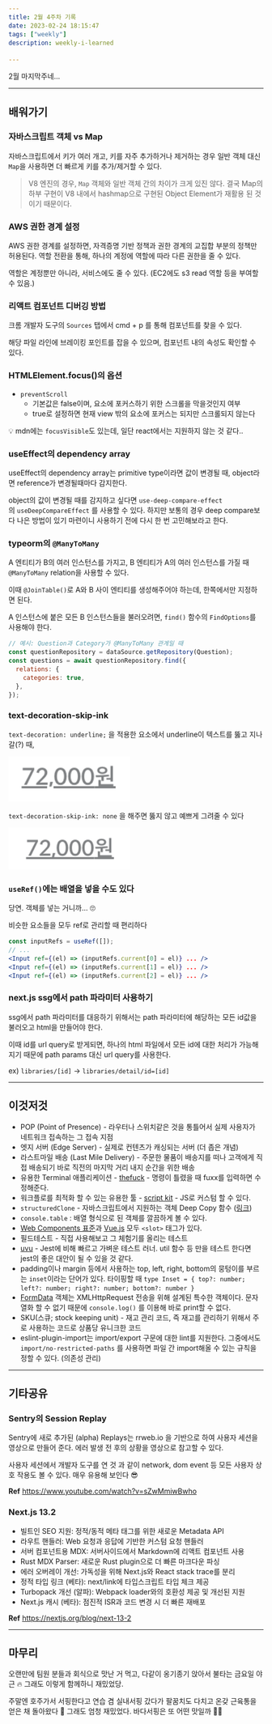 ```yaml
---
title: 2월 4주차 기록
date: 2023-02-24 18:15:47
tags: ["weekly"]
description: weekly-i-learned

---
```


2월 마지막주네...

<!-- more -->

---

## 배워가기

### 자바스크립트 객체 vs Map

자바스크립트에서 키가 여러 개고, 키를 자주 추가하거나 제거하는 경우 일반 객체 대신 `Map`을 사용하면 더 빠르게 키를 추가/제거할 수 있다.

> V8 엔진의 경우, `Map` 객체와 일반 객체 간의 차이가 크게 있진 않다. 결국 Map의 하부 구현이 V8 내에서 hashmap으로 구현된 Object Element가 재활용 된 것이기 때문이다.

### AWS 권한 경계 설정

AWS 권한 경계를 설정하면, 자격증명 기반 정책과 권한 경계의 교집합 부분의 정책만 허용된다. 역할 전환을 통해, 하나의 계정에 역할에 따라 다른 권한을 줄 수 있다.

역할은 계정뿐만 아니라, 서비스에도 줄 수 있다. (EC2에도 s3 read 역할 등을 부여할 수 있음.)

### 리액트 컴포넌트 디버깅 방법

크롬 개발자 도구의 `Sources` 탭에서 cmd + p 를 통해 컴포넌트를 찾을 수 있다.

해당 파일 라인에 브레이킹 포인트를 잡을 수 있으며, 컴포넌트 내의 속성도 확인할 수 있다.

### HTMLElement.focus()의 옵션

- `preventScroll`
  - 기본값은 false이며, 요소에 포커스하기 위한 스크롤을 막을것인지 여부
  - true로 설정하면 현재 view 밖의 요소에 포커스는 되지만 스크롤되지 않는다

💡 mdn에는 `focusVisible`도 있는데, 일단 react에서는 지원하지 않는 것 같다..

### useEffect의 dependency array

useEffect의 dependency array는 primitive type이라면 값이 변경될 때, object라면 reference가 변경될때마다 감지한다.

object의 값이 변경될 때를 감지하고 싶다면 `use-deep-compare-effect`의 `useDeepCompareEffect` 를 사용할 수 있다. 하지만 보통의 경우 deep compare보다 나은 방법이 있기 마련이니 사용하기 전에 다시 한 번 고민해보라고 한다.

### typeorm의 `@ManyToMany`

A 엔티티가 B의 여러 인스턴스를 가지고, B 엔티티가 A의 여러 인스턴스를 가질 때 `@ManyToMany` relation을 사용할 수 있다.

이때 `@JoinTable()`로 A와 B 사이 엔티티를 생성해주어야 하는데, 한쪽에서만 지정하면 된다.

A 인스턴스에 붙은 모든 B 인스턴스들을 불러오려면, `find()` 함수의 `FindOptions`를 사용해야 한다.

```jsx
// 예시: Question과 Category가 @ManyToMany 관계일 때
const questionRepository = dataSource.getRepository(Question);
const questions = await questionRepository.find({
  relations: {
    categories: true,
  },
});
```

### text-decoration-skip-ink

`text-decoration: underline;` 을 적용한 요소에서 underline이 텍스트를 뚫고 지나갈(?) 때,

<img src="../../assets/2023-2-week-4/01.png" width="240px" />

`text-decoration-skip-ink: none` 을 해주면 뚫지 않고 예쁘게 그려줄 수 있다

<img src="../../assets/2023-2-week-4/02.png" width="240px" />

### `useRef()`에는 배열을 넣을 수도 있다

당연. 객체를 넣는 거니까... 🙄

비슷한 요소들을 모두 ref로 관리할 때 편리하다

```jsx
const inputRefs = useRef([]);
// ...
<Input ref={(el) => (inputRefs.current[0] = el)} ... />
<Input ref={(el) => (inputRefs.current[1] = el)} ... />
<Input ref={(el) => (inputRefs.current[2] = el)} ... />
```

### next.js ssg에서 path 파라미터 사용하기

ssg에서 path 파라미터를 대응하기 위해서는 path 파라미터에 해당하는 모든 id값을 불러오고 html을 만들어야 한다.

이때 id를 url query로 받게되면, 하나의 html 파일에서 모든 id에 대한 처리가 가능해지기 때문에 path params 대신 url query를 사용한다.

ex) `libraries/[id]` → `libraries/detail/id=[id]`

---

## 이것저것

- POP (Point of Presence) - 라우터나 스위치같은 것을 통틀어서 실제 사용자가 네트워크 접속하는 그 접속 지점
- 엣지 서버 (Edge Server) - 실제로 컨텐츠가 캐싱되는 서버 (더 좁은 개념)
- 라스트마일 배송 (Last Mile Delivery) - 주문한 물품이 배송지를 떠나 고객에게 직접 배송되기 바로 직전의 마지막 거리 내지 순간을 위한 배송
- 유용한 Terminal 애플리케이션 - [thefuck](https://github.com/nvbn/thefuck) - 명령이 틀렸을 때 fuxx를 입력하면 수정해준다.
- 워크플로를 최적화 할 수 있는 유용한 툴 - [script kit](https://www.scriptkit.com/) - JS로 커스텀 할 수 있다.
- `structuredClone` - 자바스크립트에서 지원하는 객체 Deep Copy 함수 ([링크](https://developer.mozilla.org/en-US/docs/Web/API/structuredClone))
- `console.table` : 배열 형식으로 된 객체를 깔끔하게 볼 수 있다.
- [Web Components 표준](https://developer.mozilla.org/en-US/docs/Web/Web_Components/Using_templates_and_slots)과 [Vue.js](https://vuejs.org/guide/components/slots.html#scoped-slots) 모두 `<slot>` 태그가 있다.
- 필드테스트 - 직접 사용해보고 그 체험기를 올리는 테스트
- [uvu](https://github.com/lukeed/uvu) - Jest에 비해 빠르고 가벼운 테스트 러너. util 함수 등 만을 테스트 한다면 jest의 좋은 대안이 될 수 있을 것 같다.
- padding이나 margin 등에서 사용하는 top, left, right, bottom의 뭉텅이를 부르는 `inset`이라는 단어가 있다. 타이핑할 때 `type Inset = { top?: number; left?: number; right?: number; bottom?: number }`
- [FormData](https://developer.mozilla.org/en-US/docs/Web/API/FormData) 객체는 XMLHttpRequest 전송을 위해 설계된 특수한 객체이다. 문자열화 할 수 없기 때문에 `console.log()` 를 이용해 바로 print할 수 없다.
- SKU(스큐; stock keeping unit) - 재고 관리 코드, 즉 재고를 관리하기 위해서 주로 사용하는 코드로 상품당 유니크한 코드
- eslint-plugin-import는 import/export 구문에 대한 lint를 지원한다. 그중에서도 `import/no-restricted-paths` 를 사용하면 파일 간 import해올 수 있는 규칙을 정할 수 있다. (의존성 관리)

---

## 기타공유

### Sentry의 Session Replay

Sentry에 새로 추가된 (alpha) Replays는 rrweb.io 을 기반으로 하여 사용자 세션을 영상으로 만들어 준다. 에러 발생 전 후의 상황을 영상으로 참고할 수 있다.

사용자 세션에서 개발자 도구를 연 것 과 같이 network, dom event 등 모든 사용자 상호 작용도 볼 수 있다. 매우 유용해 보인다 😎

**Ref** <https://www.youtube.com/watch?v=sZwMmiwBwho>

### Next.js 13.2

- 빌트인 SEO 지원: 정적/동적 메타 태그를 위한 새로운 Metadata API
- 라우트 핸들러: Web 요청과 응답에 기반한 커스텀 요청 핸들러
- 서버 컴포넌트용 MDX: 서버사이드에서 Markdown에 리액트 컴포넌트 사용
- Rust MDX Parser: 새로운 Rust plugin으로 더 빠른 마크다운 파싱
- 에러 오버레이 개선: 가독성을 위해 Next.js와 React stack trace를 분리
- 정적 타입 링크 (베타): next/link에 타입스크립트 타입 체크 제공
- Turbopack 개선 (알파): Webpack loader와의 호환성 제공 및 개선된 지원
- Next.js 캐시 (베타): 점진적 ISR과 코드 변경 시 더 빠른 재배포

**Ref** <https://nextjs.org/blog/next-13-2>

---

## 마무리

오랜만에 팀원 분들과 회식으로 맛난 거 먹고, 다같이 옹기종기 앉아서 불타는 금요일 야근 🔥 그래도 이렇게 함께하니 재밌었당.

주말엔 호주가서 서핑한다고 연습 겸 실내서핑 갔다가 팔꿈치도 다치고 온갖 근육통을 얻은 채 돌아왔다 🫠 그래도 엄청 재밌었다. 바다서핑은 또 어떤 맛일까 🏄‍♀️
